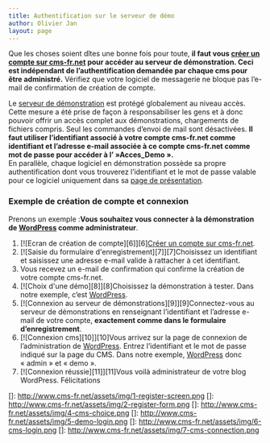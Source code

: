 ```yaml
---
title: Authentification sur le serveur de démo
author: Olivier Jan
layout: page
--- 
```


Que les choses soient dîtes une bonne fois pour toute, **il faut vous [créer un compte sur cms-fr.net][1] pour accéder au serveur de démonstration. Ceci est indépendant de l’authentification demandée par chaque cms pour être administré.** Vérifiez que votre logiciel de messagerie ne bloque pas l’e-mail de confirmation de création de compte.

 [1]: /wp-login.php?action=register

Le [serveur de démonstration][2] est protégé globalement au niveau accès. Cette mesure a été prise de façon à responsabiliser les gens et à donc pouvoir offrir un accès complet aux démonstrations, chargements de fichiers compris. Seul les commandes d’envoi de mail sont désactivées. **Il faut utiliser l’identifiant associé à votre compte cms-fr.net comme identifiant et l’adresse e-mail associée à ce compte cms-fr.net comme mot de passe pour accéder à l’ »Acces_Demo ».**  
En parallèle, chaque logiciel en démonstration possède sa propre authentification dont vous trouverez l’identifiant et le mot de passe valable pour ce logiciel uniquement dans sa [page de présentation][3].

 [2]: http://demo.cms-fr.net
 [3]: /demo/

### Exemple de création de compte et connexion

Prenons un exemple :**Vous souhaitez vous connecter à la démonstration de [WordPress][4] comme administrateur**. 
1.  [![Ecran de création de compte][6]][6][Créer un compte sur cms-fr.net][1].
2.  [![Saisie du formulaire d'enregistrement][7]][7]Choisissez un identifiant et saisissez une adresse e-mail valide à rattacher à cet identifiant.
3.  Vous recevez un e-mail de confirmation qui confirme la création de votre compte cms-fr.net.
4.  [![Choix d'une démo][8]][8]Choisissez la démonstration à tester. Dans notre exemple, c’est [WordPress][4].
5.  [![Connexion au serveur de démonstrations][9]][9]Connectez-vous au serveur de démonstrations en renseignant l’identifiant et l’adresse e-mail de votre compte, **exactement comme dans le formulaire d’enregistrement**.
6.  [![Connexion cms][10]][10]Vous arrivez sur la page de connexion de l’administration de [WordPress][4]. Entrez l’identifiant et le mot de passe indiqué sur la page du CMS. Dans notre exemple, [WordPress][4] donc « admin » et « demo ».
7.  [![Connexion réussie][11]][11]Vous voilà administrateur de votre blog WordPress. Félicitations

 [4]: /demo/wordpress/
 []: http://www.cms-fr.net/assets/img/1-register-screen.png
 []: http://www.cms-fr.net/assets/img/2-register-form.png
 []: http://www.cms-fr.net/assets/img/4-cms-choice.png
 []: http://www.cms-fr.net/assets/img/5-demo-login.png
 []: http://www.cms-fr.net/assets/img/6-cms-login.png
 []: http://www.cms-fr.net/assets/img/7-cms-connection.png